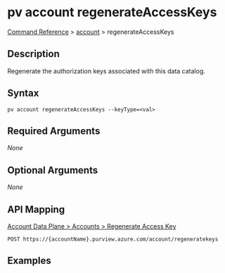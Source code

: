 # pv account regenerateAccessKeys
[Command Reference](../../../README.md#command-reference) > [account](./main.md) > regenerateAccessKeys

## Description
Regenerate the authorization keys associated with this data catalog.

## Syntax
```
pv account regenerateAccessKeys --keyType=<val>
```

## Required Arguments
*None*

## Optional Arguments
*None*

## API Mapping
[Account Data Plane > Accounts > Regenerate Access Key](https://docs.microsoft.com/en-us/rest/api/purview/accountdataplane/accounts/regenerate-access-key)
```
POST https://{accountName}.purview.azure.com/account/regeneratekeys
```

## Examples
```powershell

```